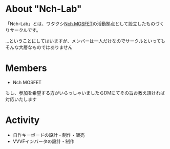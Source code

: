 # About "Nch-Lab"

「Nch-Lab」とは、ワタクシ<a href="https://twitter.com/Nch_MOSFET" rel="noopener noprefereer">Nch MOSFET</a>の活動拠点として設立したものづくりサークルです。

...ということにしてはいますが、メンバーは一人だけなのでサークルといってもそんな大層なものではありません

# Members

- Nch MOSFET

もし、参加を希望する方がいらっしゃいましたらDMにてその旨お教え頂ければ対応いたします

# Activity

- 自作キーボードの設計・制作・販売
- VVVFインバータの設計・制作
